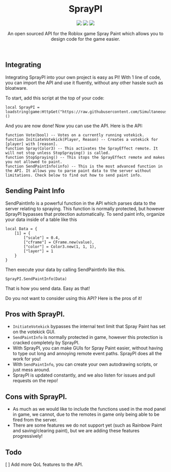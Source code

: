 <h1 align=center>
SprayPI
</h1>

<p align=center>
<img src="https://img.shields.io/github/last-commit/SimultaneousPing/SprayPI?style=plastic">
<img src="https://img.shields.io/github/stars/SimultaneousPing/SprayPI?style=social">
<img src="https://img.shields.io/github/forks/SimultaneousPing/SprayPI?style=social">
</p>

<p align=center>
An open sourced API for the Roblox game Spray Paint which allows you to design code for the game easier.
<p>&nbsp;</p>

## Integrating
Integrating SprayPI into your own project is easy as PI! With 1 line of code, you can import the API and use it fluently, without any other hassle such as bloatware.

To start, add this script at the top of your code:
```
local SprayPI = loadstring(game:HttpGet("https://raw.githubusercontent.com/SimultaneousPing/SprayPI/main/spraypi.lua"))()
```

And you are now done! Now you can use the API. Here is the API:
```
function Vote(bool) -- Votes on a currently running votekick.
function InitiateVotekick(Player, Reason) -- Creates a votekick for [player] with [reason].
function Spray(Color3) -- This activates the SprayEffect remote. It will not stop unless StopSpraying() is called.
function StopSpraying() -- This stops the SprayEffect remote and makes you not allowed to paint.
function SendPaintInfo(info) -- This is the most advanced function in the API. It allows you to parse paint data to the server without limitations. Check below to find out how to send paint info.
```

## Sending Paint Info
SendPaintInfo is a powerful function in the API which parses data to the server relating to spraying. This function is normally protected, but however SprayPI bypasses that protection automatically. To send paint info, organize your data inside of a table like this

```
local Data = {
	[1] = {
		["scale"] = 0.4,
		["cframe"] = CFrame.new(value),
		["color"] = Color3.new(1, 1, 1),
		["layer"] = 1
	}
}
```

Then execute your data by calling SendPaintInfo like this.
```
SprayPI.SendPaintInfo(Data)
```
That is how you send data. Easy as that!

Do you not want to consider using this API? Here is the pros of it!

## Pros with SprayPI.
- `InitiateVotekick` bypasses the internal text limit that Spray Paint has set on the votekick GUI.
- `SendPaintInfo` is normally protected in game, however this protection is cracked completely by SprayPI.
- With SprayPI, you can make GUIs for Spray Paint easier, without having to type out long and annoying remote event paths. SprayPI does all the work for you!
- With `SendPaintInfo`, you can create your own autodrawing scripts, or just mess around.
- SprayPI is updated constantly, and we also listen for issues and pull requests on the repo!

## Cons with SprayPI.
- As much as we would like to include the functions used in the mod panel in game, we cannot, due to the remotes in game only being able to be fired from the server.
- There are some features we do not support yet (such as Rainbow Paint and saving/clearing paint), but we are adding these features progressively!

## Todo

[ ] Add more QoL features to the API.

